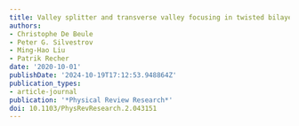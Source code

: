 ```yaml
---
title: Valley splitter and transverse valley focusing in twisted bilayer graphene
authors:
- Christophe De Beule
- Peter G. Silvestrov
- Ming-Hao Liu
- Patrik Recher
date: '2020-10-01'
publishDate: '2024-10-19T17:12:53.948864Z'
publication_types:
- article-journal
publication: '*Physical Review Research*'
doi: 10.1103/PhysRevResearch.2.043151
---
```

